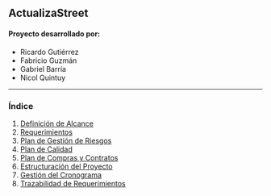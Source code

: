 ## ActualizaStreet

#### Proyecto desarrollado por:

- Ricardo Gutiérrez
- Fabricio Guzmán
- Gabriel Barría
- Nicol Quintuy

---

### Índice

1. [Definición de Alcance](Alcance.md)
2. [Requerimientos](Requerimientos.md)
3. [Plan de Gestión de Riesgos](Riesgos.md)
4. [Plan de Calidad](Calidad.md)
5. [Plan de Compras y Contratos](Compras.md)
6. [Estructuración del Proyecto](Estructuración.md)
7. [Gestión del Cronograma](Cronograma.md)
8. [Trazabilidad de Requerimientos](Trazabilidad.md)
